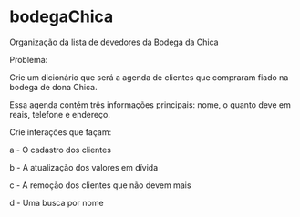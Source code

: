 # bodegaChica
Organização da lista de devedores da Bodega da Chica

Problema:

Crie um dicionário que será a agenda de clientes que compraram fiado na bodega de dona Chica. 

Essa agenda contém três informações principais: nome, o quanto deve em reais, telefone e endereço. 

Crie interações que façam:

a - O cadastro dos clientes

b - A atualização dos valores em dívida

c - A remoção dos clientes que não devem mais

d - Uma busca por nome
